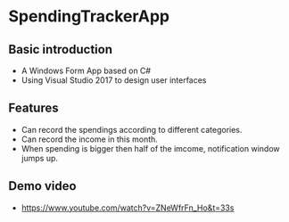 # SpendingTrackerApp

## Basic introduction
- A Windows Form App based on C#
- Using Visual Studio 2017 to design user interfaces
## Features
- Can record the spendings according to different categories.
- Can record the income in this month.
- When spending is bigger then half of the imcome, notification window jumps up.
## Demo video
- https://www.youtube.com/watch?v=ZNeWfrFn_Ho&t=33s
